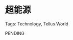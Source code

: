 # 超能源

Tags: Technology, Tellus World

PENDING

<!-- (Remark, #20230403) Maybe instead of talking about supernatural energy sources, we can simply extent on existing technologies, because terrans are known to be scientific. -->